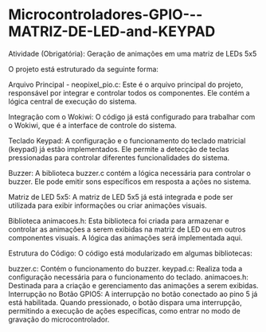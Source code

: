 # Microcontroladores-GPIO---MATRIZ-DE-LED-and-KEYPAD
Atividade (Obrigatória): Geração de animações em uma matriz de LEDs 5x5

O projeto está estruturado da seguinte forma:

Arquivo Principal - neopixel_pio.c: Este é o arquivo principal do projeto, responsável por integrar e controlar todos os componentes. Ele contém a lógica central de execução do sistema.

Integração com o Wokiwi: O código já está configurado para trabalhar com o Wokiwi, que é a interface de controle do sistema.

Teclado Keypad: A configuração e o funcionamento do teclado matricial (keypad) já estão implementados. Ele permite a detecção de teclas pressionadas para controlar diferentes funcionalidades do sistema.

Buzzer: A biblioteca buzzer.c contém a lógica necessária para controlar o buzzer. Ele pode emitir sons específicos em resposta a ações no sistema.

Matriz de LED 5x5: A matriz de LED 5x5 já está integrada e pode ser utilizada para exibir informações ou criar animações visuais.

Biblioteca animacoes.h: Esta biblioteca foi criada para armazenar e controlar as animações a serem exibidas na matriz de LED ou em outros componentes visuais. A lógica das animações será implementada aqui.

Estrutura do Código: O código está modularizado em algumas bibliotecas:

buzzer.c: Contém o funcionamento do buzzer.
keypad.c: Realiza toda a configuração necessária para o funcionamento do teclado.
animacoes.h: Destinada para a criação e gerenciamento das animações a serem exibidas.
Interrupção no Botão GPIO5: A interrupção no botão conectado ao pino 5 já está habilitada. Quando pressionado, o botão dispara uma interrupção, permitindo a execução de ações específicas, como entrar no modo de gravação do microcontrolador.
